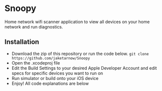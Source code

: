 # Snoopy
Home network wifi scanner application to view all devices on your home network and run diagnostics.

## Installation
* Download the zip of this repository or run the code below.
```git clone https://github.com/jaketarnow/Snoopy```
* Open the .xcodeproj file
* Edit the Build Settings to your desired Apple Developer Account and edit specs for specific devices you want to run on
* Run simulator or build onto your iOS device
* Enjoy! All code explanations are below
